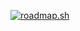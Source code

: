 [![roadmap.sh](https://roadmap.sh/card/wide/666680a4e724e39e4d54b406?variant=dark)](https://roadmap.sh)
